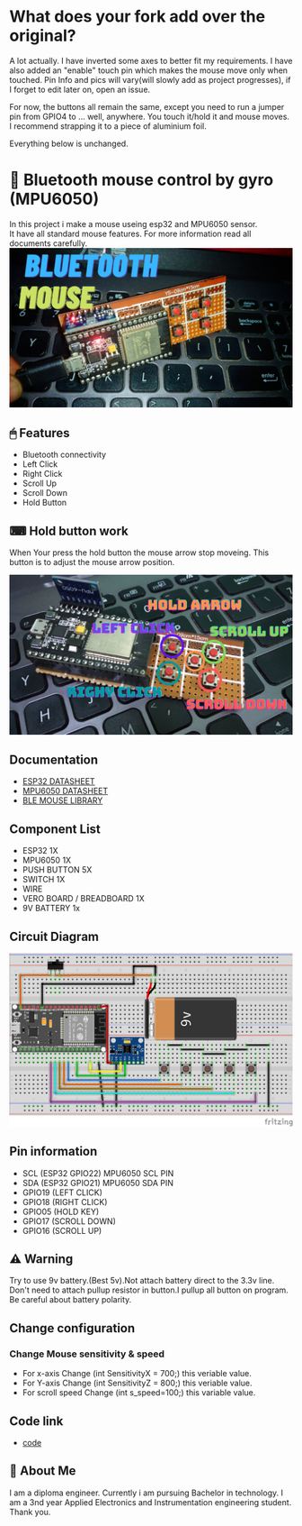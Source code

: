 # What does your fork add over the original?

A lot actually. I have inverted some axes to better fit my requirements. I have also added an "enable" touch pin which makes the mouse move only when touched. Pin Info and pics will vary(will slowly add as project progresses), if I forget to edit later on, open an issue.

For now, the buttons all remain the same, except you need to run a jumper pin from GPIO4 to ... well, anywhere. You touch it/hold it and mouse moves. I recommend strapping it to a piece of aluminium foil. 



Everything below is unchanged. 

# 🐁 Bluetooth mouse control by gyro (MPU6050)

In this project i make a mouse useing esp32 and MPU6050 sensor.<br> 
It have all standard mouse features.
For more information read all documents carefully.
<br>
![App Screenshot](https://github.com/rm10078/BLE_mouse_esp32_with_mpu6050/blob/main/image/Bluetooth%20Delivery.png?raw=true)




## 🖱 Features

* Bluetooth connectivity
* Left Click
* Right Click
* Scroll Up
* Scroll Down
* Hold Button

## ⌨ Hold button work
When Your press the hold button the mouse arrow stop moveing. This button is to adjust the mouse arrow position.
<br>

![App Screenshot](https://github.com/rm10078/BLE_mouse_esp32_with_mpu6050/blob/main/image/left%20click.png?raw=true)

## Documentation

* [ESP32 DATASHEET](https://espressif.com/sites/default/files/documentation/esp32_datasheet_en.pdf)
* [ MPU6050 DATASHEET ](https://invensense.tdk.com/wp-content/uploads/2015/02/MPU-6000-Register-Map1.pdf)
* [BLE MOUSE LIBRARY](https://github.com/T-vK/ESP32-BLE-Mouse)

## Component List
* ESP32 1X
* MPU6050 1X
* PUSH BUTTON 5X
* SWITCH 1X
* WIRE
* VERO BOARD / BREADBOARD 1X
* 9V BATTERY 1x

## Circuit Diagram
![App Screenshot](https://github.com/rm10078/BLE_mouse_esp32_with_mpu6050/blob/main/image/diagram.png?raw=true)

## Pin information
* SCL (ESP32 GPIO22) MPU6050 SCL PIN
* SDA  (ESP32 GPIO21) MPU6050 SDA PIN
* GPIO19    (LEFT CLICK)
* GPIO18    (RIGHT CLICK)
* GPIO05    (HOLD KEY)
* GPIO17    (SCROLL DOWN)
* GPIO16    (SCROLL UP)

## ⚠ Warning
Try to use 9v battery.(Best 5v).Not attach battery direct to the 3.3v line.
Don't need to attach pullup resistor in button.I pullup all button on program. 
Be careful about battery polarity.

## Change configuration

### Change Mouse sensitivity & speed
* For x-axis Change (int SensitivityX = 700;) this veriable value.
* For Y-axis Change (int SensitivityZ = 800;) this veriable value.
* For scroll speed Change (int s_speed=100;) this variable value.

## Code link

- [code](https://github.com/rm10078/BLE_mouse_esp32_with_mpu6050/blob/main/air_mouse_esp32/air_mouse_esp32.ino)



## 🚀 About Me
I am a diploma engineer. Currently i am pursuing Bachelor in technology.
I am a 3nd year Applied Electronics and Instrumentation engineering student.
Thank you.

